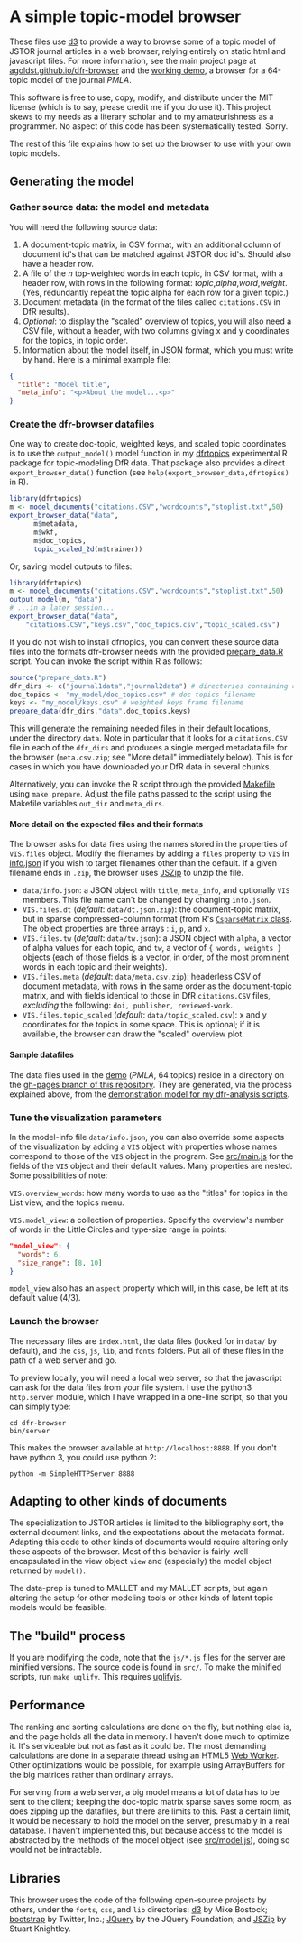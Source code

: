 # A simple topic-model browser

These files use [d3](http://d3js.org) to provide a way to browse some of a topic model of JSTOR journal articles in a web browser, relying entirely on static html and javascript files. For more information, see the main project page at [agoldst.github.io/dfr-browser](http://agoldst.github.io/dfr-browser) and the [working demo](http://agoldst.github.io/dfr-browser/demo), a browser for a 64-topic model of the journal *PMLA*.

This software is free to use, copy, modify, and distribute under the MIT license (which is to say, please credit me if you do use it). This project skews to my needs as a literary scholar and to my amateurishness as a programmer. No aspect of this code has been systematically tested. Sorry.

The rest of this file explains how to set up the browser to use with your own topic models.

## Generating the model

### Gather source data: the model and metadata

You will need the following source data:

1. A document-topic matrix, in CSV format, with an additional column of document id's that can be matched against JSTOR doc id's. Should also have a header row. 
2. A file of the *n* top-weighted words in each topic, in CSV format, with a header row, with rows in the following format: *topic*,*alpha*,*word*,*weight*. (Yes, redundantly repeat the topic alpha for each row for a given topic.)
3. Document metadata (in the format of the files called `citations.CSV` in DfR results).
4. *Optional*: to display the "scaled" overview of topics, you will also need a CSV file, without a header, with two columns giving x and y coordinates for the topics, in topic order. 
5. Information about the model itself, in JSON format, which you must write by hand. Here is a minimal example file:

```json
{
  "title": "Model title",
  "meta_info": "<p>About the model...<p>"
}
```

### Create the dfr-browser datafiles

One way to create doc-topic, weighted keys, and scaled topic coordinates is to use the `output_model()` model function in my [dfrtopics](http://github.com/agoldst/dfrtopics) experimental R package for topic-modeling DfR data. That package also provides a direct `export_browser_data()` function (see `help(export_browser_data,dfrtopics)` in R).

```r
library(dfrtopics)
m <- model_documents("citations.CSV","wordcounts","stoplist.txt",50)
export_browser_data("data",
      m$metadata,
      m$wkf,
      m$doc_topics,
      topic_scaled_2d(m$trainer))
```

Or, saving model outputs to files:

```r
library(dfrtopics)
m <- model_documents("citations.CSV","wordcounts","stoplist.txt",50)
output_model(m, "data")
# ...in a later session...
export_browser_data("data",
    "citations.CSV","keys.csv","doc_topics.csv","topic_scaled.csv")
```

If you do not wish to install dfrtopics, you can convert these source data files into the formats dfr-browser needs with the provided [prepare_data.R](https://github.com/agoldst/dfr-browser/blob/master/prepare_data.R) script. You can invoke the script within R as follows:

```r
source("prepare_data.R")
dfr_dirs <- c("journal1data","journal2data") # directories containing citations.CSV files
doc_topics <- "my_model/doc_topics.csv" # doc topics filename
keys <- "my_model/keys.csv" # weighted keys frame filename
prepare_data(dfr_dirs,"data",doc_topics,keys)
```

This will generate the remaining needed files in their default locations, under the directory `data`. Note in particular that it looks for a `citations.CSV` file in each of the `dfr_dirs` and produces a single merged metadata file for the browser (`meta.csv.zip`; see "More detail" immediately below). This is for cases in which you have downloaded your DfR data in several chunks.

Alternatively, you can invoke the R script through the provided [Makefile](https://github.com/agoldst/dfr-browser/blob/master/Makefile) using `make prepare`. Adjust the file paths passed to the script using the Makefile variables `out_dir` and `meta_dirs`. 

#### More detail on the expected files and their formats

The browser asks for data files using the names stored in the properties of `VIS.files` object. Modify the filenames by adding a `files` property to `VIS` in [info.json](https://github.com/agoldst/dfr-browser/blob/master/data/info.json) if you wish to target filenames other than the default. If a given filename ends in `.zip`, the browser uses [JSZip](http://stuk.github.io/jszip/) to unzip the file. 

- `data/info.json`: a JSON object with `title`, `meta_info`, and optionally `VIS` members. This file name can't be changed by changing `info.json`.
- `VIS.files.dt` (*default*: `data/dt.json.zip`): the document-topic matrix, but in sparse compressed-column format (from R's [`CsparseMatrix` class](http://stat.ethz.ch/R-manual/R-devel/library/Matrix/html/CsparseMatrix-class.html). The object properties are three arrays : `i`, `p`, and `x`.
- `VIS.files.tw` (*default*: `data/tw.json`): a JSON object with `alpha`, a vector of alpha values for each topic, and `tw`, a vector of `{ words, weights }` objects (each of those fields is a vector, in order, of the most prominent words in each topic and their weights).
- `VIS.files.meta` (*default*: `data/meta.csv.zip`): headerless CSV of document metadata, with rows in the same order as the document-topic matrix, and with fields identical to those in DfR `citations.CSV` files, *excluding* the following: `doi, publisher, reviewed-work`.
- `VIS.files.topic_scaled` (*default*: `data/topic_scaled.csv`): x and y coordinates for the topics in some space. This is optional; if it is available, the browser can draw the "scaled" overview plot.

#### Sample datafiles

The data files used in the [demo](http://agoldst.github.io/dfr-browser/demo) (*PMLA*, 64 topics) reside in a directory on the [gh-pages branch of this repository](https://github.com/agoldst/dfr-browser/tree/gh-pages/demo/data). They are generated, via the process explained above, from the [demonstration model for my dfr-analysis scripts](https://github.com/agoldst/dfr-analysis/tree/master/demo). 

### Tune the visualization parameters

In the model-info file `data/info.json`, you can also override some aspects of the visualization by adding a `VIS` object with properties whose names correspond to those of the `VIS` object in the program. See [src/main.js](https://github.com/agoldst/dfr-browser/blob/master/src/main.js) for the fields of the `VIS` object and their default values. Many properties are nested. Some possibilities of note:

`VIS.overview_words`: how many words to use as the "titles" for topics in the List view, and the topics menu.

`VIS.model_view`: a collection of properties. Specify the overview's number of words in the Little Circles and type-size range in points:

```json
"model_view": {
  "words": 6,
  "size_range": [8, 10]
}
```

`model_view` also has an `aspect` property which will, in this case, be left at its default value (4/3).

### Launch the browser

The necessary files are `index.html`, the data files (looked for in `data/` by default), and the `css`, `js`, `lib`, and `fonts` folders. Put all of these files in the path of a web server and go.

To preview locally, you will need a local web server, so that the javascript can ask for the data files from your file system. I use the python3 `http.server` module, which I have wrapped in a one-line script, so that you can simply type:

````
cd dfr-browser
bin/server
````

This makes the browser available at `http://localhost:8888`. If you don't have python 3, you could use python 2:

````
python -m SimpleHTTPServer 8888
````

## Adapting to other kinds of documents

The specialization to JSTOR articles is limited to the bibliography sort, the external document links, and the expectations about the metadata format.  Adapting this code to other kinds of documents would require altering only these aspects of the browser. Most of this behavior is fairly-well encapsulated in the view object `view` and (especially) the model object returned by `model()`.

The data-prep is tuned to MALLET and my MALLET scripts, but again altering the setup for other modeling tools or other kinds of latent topic models would be feasible.

## The "build" process

If you are modifying the code, note that the `js/*.js` files for the server are minified versions. The source code is found in `src/`. To make the minified scripts, run `make uglify`. This requires [uglifyjs](https://github.com/mishoo/UglifyJS2/). 

## Performance

The ranking and sorting calculations are done on the fly, but nothing else is, and the page holds all the data in memory. I haven't done much to optimize it. It's serviceable but not as fast as it could be. The most demanding calculations are done in a separate thread using an HTML5 [Web Worker](http://dev.w3.org/html5/workers/). Other optimizations would be possible, for example using ArrayBuffers for the big matrices rather than ordinary arrays.

For serving from a web server, a big model means a lot of data has to be sent to the client; keeping the doc-topic matrix sparse saves some room, as does zipping up the datafiles, but there are limits to this. Past a certain limit, it would be necessary to hold the model on the server, presumably in a real database. I haven't implemented this, but because access to the model is abstracted by the methods of the model object (see [src/model.js](https://github.com/agoldst/dfr-browser/blob/master/src/model.js)), doing so would not be intractable.

## Libraries

This browser uses the code of the following open-source projects by others, under the `fonts`, `css`, and `lib` directories: [d3](http://d3js.org) by Mike Bostock; [bootstrap](http://getbootstrap.com/) by Twitter, Inc.; [JQuery](http://jquery.com) by the JQuery Foundation; and [JSZip](http://stuk.github.io/jszip/) by Stuart Knightley.

